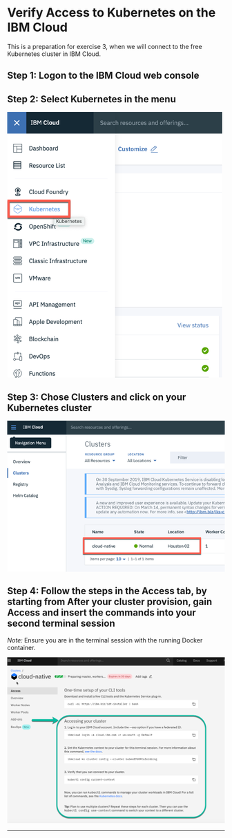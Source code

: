 # Verify Access to Kubernetes on the IBM Cloud

This is a preparation for exercise 3, when we will connect to the free Kubernetes cluster in IBM Cloud.

## Step 1: Logon to the IBM Cloud web console

## Step 2: Select **Kubernetes** in the menu

![Select Kubernetes in the menu](../../images/verify-cluster-access-1.png)

## Step 3: Chose **Clusters** and click on your **Kubernetes cluster**

![Chose Clusters and click on your Kubernetes cluster](../../images/verify-cluster-access-2.png)

## Step 4: Follow the steps in the **Access** tab, by starting from **After your cluster provision, gain Access** and insert the commands into your **second** terminal session

_Note:_ Ensure you are in the terminal session with the running Docker container.

![cluster](../../images/verify-cluster-access-4.png)

---
